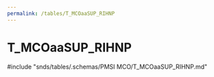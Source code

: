```yaml
---
permalink: /tables/T_MCOaaSUP_RIHNP
---
```

# T\_MCOaaSUP\_RIHNP
<!-- SPDX-License-Identifier: MPL-2.0 -->

<!-- ATTENTION : Ne pas supprimer ou modifier la ligne ci-dessous -->
#include "snds/tables/.schemas/PMSI MCO/T_MCOaaSUP_RIHNP.md"
<!-- ATTENTION : Ne pas supprimer ou modifier la ligne ci-dessus -->
